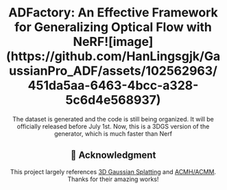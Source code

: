 <div align="center">

  <h1 align="center">ADFactory: An Effective Framework for Generalizing Optical Flow with NeRF![image](https://github.com/HanLingsgjk/GaussianPro_ADF/assets/102562963/451da5aa-6463-4bcc-a328-5c6d4e568937)
</h1>
The dataset is generated and the code is still being organized. It will be officially released before July 1st. Now, this is a 3DGS version of the generator, which is much faster than Nerf


## 🎫 Acknowledgment
This project largely references [3D Gaussian Splatting](https://github.com/graphdeco-inria/gaussian-splatting) and [ACMH/ACMM](https://github.com/GhiXu/ACMH). Thanks for their amazing works!

